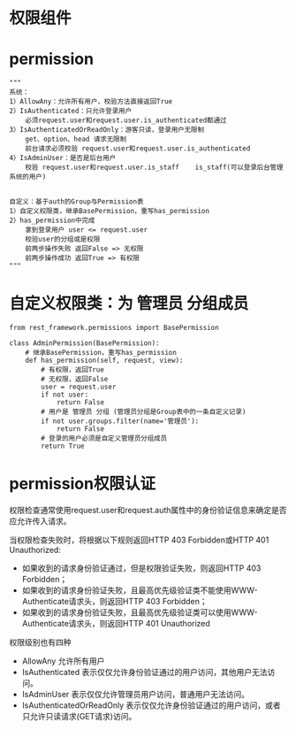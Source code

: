 # 权限组件

# permission

```
"""
系统：
1）AllowAny：允许所有用户，校验方法直接返回True
2）IsAuthenticated：只允许登录用户
    必须request.user和request.user.is_authenticated都通过
3）IsAuthenticatedOrReadOnly：游客只读，登录用户无限制
    get、option、head 请求无限制
    前台请求必须校验 request.user和request.user.is_authenticated
4）IsAdminUser：是否是后台用户
    校验 request.user和request.user.is_staff    is_staff(可以登录后台管理系统的用户)
    

自定义：基于auth的Group与Permission表
1）自定义权限类，继承BasePermission，重写has_permission
2）has_permission中完成
    拿到登录用户 user <= request.user
    校验user的分组或是权限
    前两步操作失败 返回False => 无权限
    前两步操作成功 返回True => 有权限
"""
```

# 自定义权限类：为 管理员 分组成员

```
from rest_framework.permissions import BasePermission

class AdminPermission(BasePermission):
    # 继承BasePermission，重写has_permission
    def has_permission(self, request, view):
        # 有权限，返回True
        # 无权限，返回False
        user = request.user
        if not user:
            return False
        # 用户是 管理员 分组 (管理员分组是Group表中的一条自定义记录)
        if not user.groups.filter(name='管理员'):
            return False
        # 登录的用户必须是自定义管理员分组成员
        return True
```

# permission权限认证

权限检查通常使用request.user和request.auth属性中的身份验证信息来确定是否应允许传入请求。

当权限检查失败时，将根据以下规则返回HTTP 403 Forbidden或HTTP 401 Unauthorized:

* 如果收到的请求身份验证通过，但是权限验证失败，则返回HTTP 403 Forbidden；
* 如果收到的请求身份验证失败，且最高优先级验证类不能使用WWW-Authenticate请求头，则返回HTTP 403 Forbidden；
* 如果收到的请求身份验证失败，且最高优先级验证类可以使用WWW-Authenticate请求头，则返回HTTP 401 Unauthorized

权限级别也有四种

* AllowAny 允许所有用户
* IsAuthenticated 表示仅仅允许身份验证通过的用户访问，其他用户无法访问。
* IsAdminUser 表示仅仅允许管理员用户访问，普通用户无法访问。
* IsAuthenticatedOrReadOnly 表示仅仅允许身份验证通过的用户访问，或者只允许只读请求(GET请求)访问。